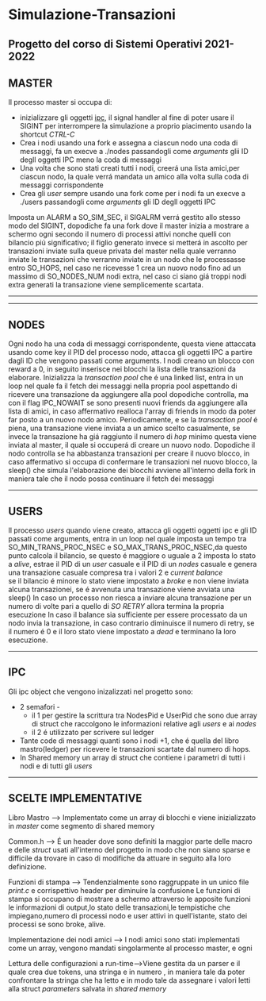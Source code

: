 # Simulazione-Transazioni
Progetto del corso di Sistemi Operativi 2021-2022 
 ---
## MASTER
 Il processo master si occupa di:
 - inizializzare gli oggetti [ipc](##IPC), il signal handler al fine di poter usare il SIGINT per interrompere la simulazione a proprio piacimento usando la shortcut _CTRL-C_
 -  Crea i nodi usando una fork e assegna a ciascun nodo una coda di messaggi, fa un execve a ./nodes passandogli come _arguments_ glii ID degll oggetti IPC meno la coda di messaggi
 -  Una volta che sono stati creati tutti i nodi, creerá una lista amici,per ciascun nodo, la quale verrá mandata un amico alla volta sulla coda di messaggi corrispondente
 -  Crea gli _user_ sempre usando una fork come per i nodi fa un execve a ./users passandogli come _arguments_ gli ID degll oggetti IPC

 Imposta un ALARM a SO_SIM_SEC, il SIGALRM verrá gestito allo stesso modo del SIGINT, dopodiche fa una fork dove il master inizia a mostrare a schermo ogni secondo il numero di processi attivi nonche quelli con bilancio piú significativo; il figlio generato invece si metterá in ascolto per transazioni inviate sulla queue privata del master nella quale verranno inviate le transazioni che verranno inviate in un nodo che le processasse entro SO_HOPS, nel caso ne ricevesse 1 crea un nuovo nodo fino ad un massimo di SO_NODES_NUM nodi extra, nel caso ci siano giá troppi nodi extra generati la transazione viene semplicemente scartata.

---


 ---
 ## NODES
 Ogni nodo ha una coda di messaggi corrispondente, questa viene attaccata usando come key il PID del processo nodo, attacca gli oggetti IPC a partire dagli ID che vengono passati come arguments. I nodi creano un blocco con reward a 0, in seguito inserisce nei blocchi la lista delle transazioni da elaborare. Inizializza la _transaction pool_ che é una linked list, entra in un loop nel quale fa il fetch dei messaggi nella propria pool aspettando di ricevere una transazione da aggiungere alla pool dopodiche controlla, ma con il flag IPC_NOWAIT se sono presenti nuovi friends da aggiungere alla lista di amici, in caso affermativo realloca l'array di friends in modo da poter far posto a un nuovo nodo amico. Periodicamente, e se la _transaction pool_ é piena, una transazione viene inviata a un amico scelto casualmente, se invece la transazione ha giá raggiunto il numero di _hop_ minimo questa viene inviata al master, il quale si occuperá di creare un nuovo nodo. Dopodiche il nodo controlla se ha abbastanza transazioni per creare il nuovo blocco, in caso affermativo si occupa di confermare le transazioni nel nuovo blocco,
 la sleep() che simula l'elaborazione dei blocchi avviene all'interno della fork in maniera tale che il nodo possa continuare il fetch dei messaggi 

 
 
 
 ---
 ## USERS
 Il processo _users_ quando viene creato, attacca gli oggetti oggetti ipc e gli ID passati come arguments, entra in un loop nel quale imposta un tempo tra SO_MIN_TRANS_PROC_NSEC e SO_MAX_TRANS_PROC_NSEC,da questo punto calcola il bilancio, se questo é maggiore o uguale a 2 imposta lo stato a _alive_, estrae il PID di un _user_ casuale e il PID di un _nodes_ casuale e genera una transazione casuale compresa tra i valori 2 e _current balance_  
 se il bilancio é minore lo stato viene impostato a _broke_ e non viene inviata alcuna transazionei, se é avvenuta una transazione viene avviata una sleep()
 In caso un processo non riesca a inviare alcuna transazione per un numero di volte pari a quello di _SO RETRY_ allora termina la propria esecuzione
 In caso il balance sia sufficiente per essere processato da un nodo invia la transazione, in caso contrario diminuisce il numero di retry, se il numero é 0 e il loro stato viene impostato a _dead_ e terminano la loro esecuzione.
 
 ---
  ## IPC
Gli ipc object che vengono inizalizzati nel progetto sono:
- 2 semafori - 
	- il 1 per gestire la scrittura tra NodesPid e UserPid che sono due array di struct che raccolgono le informazioni relative agli _users_ e ai _nodes_
	- il 2 é utilizzato per scrivere sul ledger  
- Tante code di messaggi quanti sono i nodi +1, che é quella del libro mastro(ledger) per ricevere le transazioni scartate dal numero di hops.
- In Shared memory un array di struct che contiene i parametri di tutti i nodi e di tutti gli _users_


--- 
## SCELTE IMPLEMENTATIVE
Libro Mastro --> Implementato come un array di blocchi e viene inizializzato in _master_ come segmento di shared memory

Common.h --> É un header dove sono definiti la maggior parte delle macro e delle _struct_ usati all'interno del progetto in modo che non siano sparse e difficile da trovare in caso di modifiche da attuare in seguito alla loro definizione.


Funzioni di stampa --> Tendenzialmente sono raggruppate in un unico file _print.c_ e corrispettivo header per diminuire la confusione   Le funzioni di stampa si occupano di mostrare a schermo attraverso le apposite funzioni le informazioni di output,lo stato delle transazioni,le tempistiche che impiegano,numero di processi nodo e user attivi in quell'istante, stato dei processi se sono broke, alive.


Implementazione dei nodi amici --> I nodi amici sono stati implementati come un array, vengono mandati singolarmente al processo master, e ogni

Lettura delle configurazioni a run-time-->Viene gestita da un parser e il quale crea due tokens, una stringa e in numero , in maniera tale da poter confrontare la stringa che ha letto e in modo tale da assegnare i valori letti alla struct _parameters_ salvata in _shared memory_

